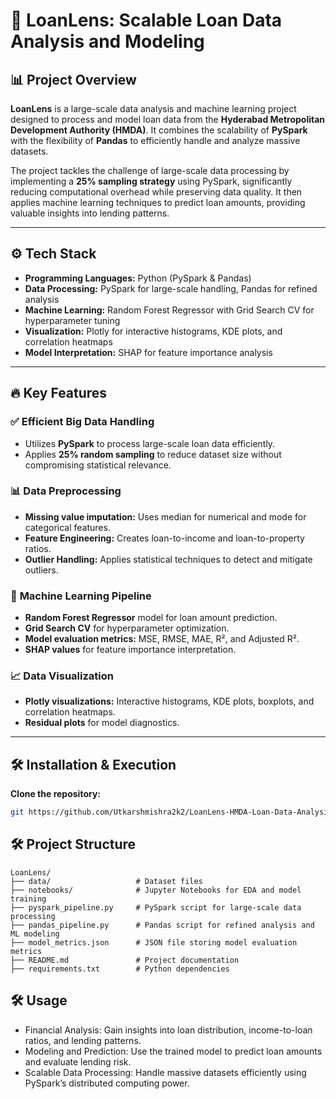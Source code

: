 # 🚀 **LoanLens: Scalable Loan Data Analysis and Modeling**

## 📊 **Project Overview**
**LoanLens** is a large-scale data analysis and machine learning project designed to process and model loan data from the **Hyderabad Metropolitan Development Authority (HMDA)**. It combines the scalability of **PySpark** with the flexibility of **Pandas** to efficiently handle and analyze massive datasets.  

The project tackles the challenge of large-scale data processing by implementing a **25% sampling strategy** using PySpark, significantly reducing computational overhead while preserving data quality. It then applies machine learning techniques to predict loan amounts, providing valuable insights into lending patterns.

---

## ⚙️ **Tech Stack**
- **Programming Languages:** Python (PySpark & Pandas)  
- **Data Processing:** PySpark for large-scale handling, Pandas for refined analysis  
- **Machine Learning:** Random Forest Regressor with Grid Search CV for hyperparameter tuning  
- **Visualization:** Plotly for interactive histograms, KDE plots, and correlation heatmaps  
- **Model Interpretation:** SHAP for feature importance analysis  

---

## 🔥 **Key Features**
### ✅ **Efficient Big Data Handling**
- Utilizes **PySpark** to process large-scale loan data efficiently.  
- Applies **25% random sampling** to reduce dataset size without compromising statistical relevance.  

### 📊 **Data Preprocessing**
- **Missing value imputation:** Uses median for numerical and mode for categorical features.  
- **Feature Engineering:** Creates loan-to-income and loan-to-property ratios.  
- **Outlier Handling:** Applies statistical techniques to detect and mitigate outliers.  

### 🤖 **Machine Learning Pipeline**
- **Random Forest Regressor** model for loan amount prediction.  
- **Grid Search CV** for hyperparameter optimization.  
- **Model evaluation metrics:** MSE, RMSE, MAE, R², and Adjusted R².  
- **SHAP values** for feature importance interpretation.  

### 📈 **Data Visualization**
- **Plotly visualizations:** Interactive histograms, KDE plots, boxplots, and correlation heatmaps.  
- **Residual plots** for model diagnostics.  

---

## 🛠️ **Installation & Execution**
 **Clone the repository:**  
```bash
git https://github.com/Utkarshmishra2k2/LoanLens-HMDA-Loan-Data-Analysis-and-Modeling.git
```
## 🛠️ **Project Structure**
```
LoanLens/
├── data/                   # Dataset files
├── notebooks/              # Jupyter Notebooks for EDA and model training
├── pyspark_pipeline.py     # PySpark script for large-scale data processing
├── pandas_pipeline.py      # Pandas script for refined analysis and ML modeling
├── model_metrics.json      # JSON file storing model evaluation metrics
├── README.md               # Project documentation
├── requirements.txt        # Python dependencies
```

## 🛠️ **Usage**
 - Financial Analysis: Gain insights into loan distribution, income-to-loan ratios, and lending patterns.
 - Modeling and Prediction: Use the trained model to predict loan amounts and evaluate lending risk.
 - Scalable Data Processing: Handle massive datasets efficiently using PySpark’s distributed computing power.


